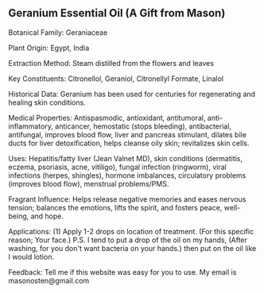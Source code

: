
<div class="navbar">

</div>
		
<div class="sidenav">

</div>

<div class="othersidenav">
	<h1></h1>
</div>
<div class="middlenav">
	<h2>Geranium Essential Oil (A Gift from Mason)</h2>
	<p>Botanical Family: Geraniaceae
	</p>
	<p>Plant Origin: Egypt, India
	</p>
	<p>Extraction Method: Steam distilled from the flowers and leaves
	</p>
	<p>Key Constituents: Citronellol, Geraniol, Citronellyl Formate, Linalol
	</p>
	<p>Historical Data: Geranium has been used for centuries for regenerating and healing skin conditions.
	</p>
	<p>Medical Properties: Antispasmodic, antioxidant, antitumoral, anti-inflammatory, anticancer, hemostatic (stops bleeding), antibacterial, antifungal, improves blood flow, liver and pancreas stimulant, dilates bile ducts for liver detoxification, helps cleanse oily skin; revitalizes skin cells.
	</p>
	<p>Uses: Hepatitis/fatty liver (Jean Valnet MD), skin conditions (dermatitis, eczema, psoriasis, acne, vitiligo), fungal infection (ringworm), viral infections (herpes, shingles), hormone imbalances, circulatory problems (improves blood flow), menstrual problems/PMS.
	</p>
	<p>Fragrant Influence: Helps release negative memories and eases nervous tension; balances the emotions, lifts the spirit, and fosters peace, well-being, and hope.
	</p>
	<p>Applications: (1) Apply 1-2 drops on location of treatment. (For this specific reason; Your face.) P.S. I tend to put a drop of the oil on my hands, (After washing, for you don't want bacteria on your hands.) then put on the oil like I would lotion.
	</p>
	<p>Feedback: Tell me if this website was easy for you to use. My email is masonosten@gmail.com
	</p>
</div>
